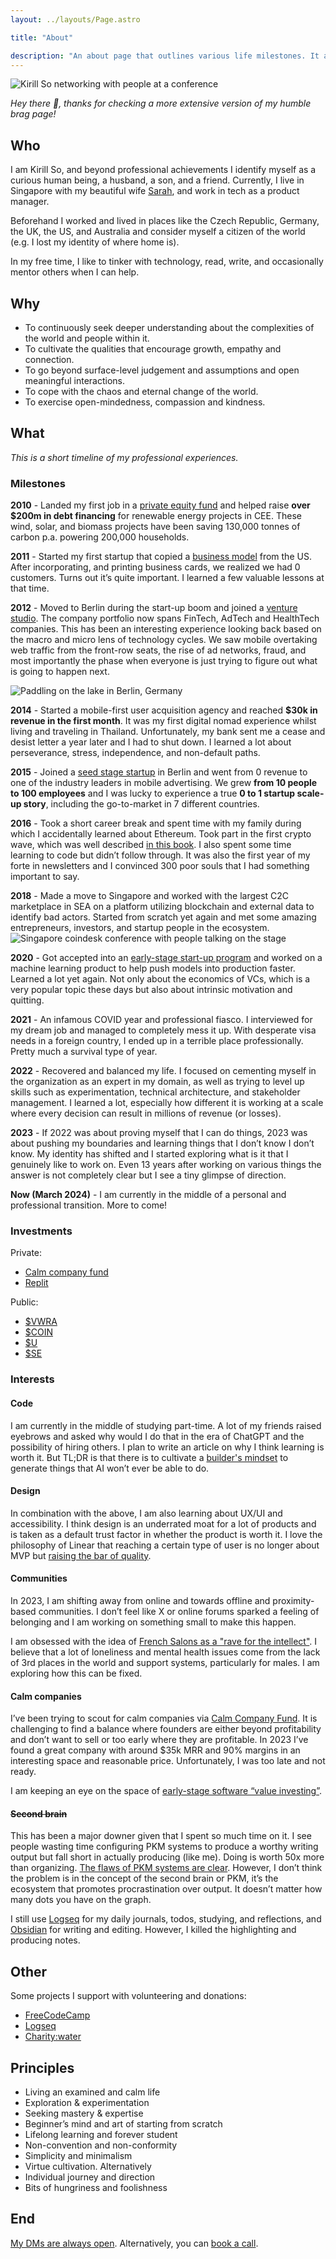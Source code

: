 ```yaml
---
layout: ../layouts/Page.astro

title: "About"

description: "An about page that outlines various life milestones. It also delves into my principles, hobbies, what I am doing now, and overall philosophy of life."
---
```


![Kirill So networking with people at a conference](../assets/img/about/kirill-profile-picture.jpg)

_Hey there 👋, thanks for checking a more extensive version of my humble brag page!_

## Who

I am Kirill So, and beyond professional achievements I identify myself as a curious human being, a husband, a son, and a friend. Currently, I live in Singapore with my beautiful wife [Sarah](https://www.sarahkhanamajid.com/), and work in tech as a product manager.

Beforehand I worked and lived in places like the Czech Republic, Germany, the UK, the US, and Australia and consider myself a citizen of the world (e.g. I lost my identity of where home is).

In my free time, I like to tinker with technology, read, write, and occasionally mentor others when I can help.

## Why

- To continuously seek deeper understanding about the complexities of the world and people within it.
- To cultivate the qualities that encourage growth, empathy and connection.
- To go beyond surface-level judgement and assumptions and open meaningful interactions.
- To cope with the chaos and eternal change of the world.
- To exercise open-mindedness, compassion and kindness.

## What

_This is a short timeline of my professional experiences._

### Milestones

**2010** - Landed my first job in a [private equity fund](https://www.enercap.com/) and helped raise **over $200m in debt financing** for renewable energy projects in CEE. These wind, solar, and biomass projects have been saving 130,000 tonnes of carbon p.a. powering 200,000 households.

**2011** - Started my first startup that copied a [business model](https://venturebeat.com/business/a-brief-history-of-fab-from-mega-hype-to-crash-and-burn/) from the US. After incorporating, and printing business cards, we realized we had 0 customers. Turns out it’s quite important. I learned a few valuable lessons at that time.

**2012** - Moved to Berlin during the start-up boom and joined a [venture studio](https://ioniq.com/portfolio/). The company portfolio now spans FinTech, AdTech and HealthTech companies. This has been an interesting experience looking back based on the macro and micro lens of technology cycles. We saw mobile overtaking web traffic from the front-row seats, the rise of ad networks, fraud, and most importantly the phase when everyone is just trying to figure out what is going to happen next.

![Paddling on the lake in Berlin, Germany](../assets/img/about/berlin.jpeg)

**2014** - Started a mobile-first user acquisition agency and reached **$30k in revenue in the first month**. It was my first digital nomad experience whilst living and traveling in Thailand. Unfortunately, my bank sent me a cease and desist letter a year later and I had to shut down. I learned a lot about perseverance, stress, independence, and non-default paths.

**2015** - Joined a [seed stage startup](https://venturebeat.com/2014/10/03/1-million-seed-funding-led-by-point-nine-capital-investing-in-remerge-was-a-no-brainer-for-us/) in Berlin and went from 0 revenue to one of the industry leaders in mobile advertising. We grew **from 10 people to 100 employees** and I was lucky to experience a true **0 to 1 startup scale-up story**, including the go-to-market in 7 different countries.

**2016** - Took a short career break and spent time with my family during which I accidentally learned about Ethereum. Took part in the first crypto wave, which was well described [in this book](https://amzn.to/3FiMnpD). I also spent some time learning to code but didn’t follow through. It was also the first year of my forte in newsletters and I convinced 300 poor souls that I had something important to say.

**2018** - Made a move to Singapore and worked with the largest C2C marketplace in SEA on a platform utilizing blockchain and external data to identify bad actors. Started from scratch yet again and met some amazing entrepreneurs, investors, and startup people in the ecosystem.
![Singapore coindesk conference with people talking on the stage](../assets/img/about/singapore-coindesk.jpeg)

**2020** - Got accepted into an [early-stage start-up program](https://www.antler.co/) and worked on a machine learning product to help push models into production faster. Learned a lot yet again. Not only about the economics of VCs, which is a very popular topic these days but also about intrinsic motivation and quitting.

**2021** - An infamous COVID year and professional fiasco. I interviewed for my dream job and managed to completely mess it up. With desperate visa needs in a foreign country, I ended up in a terrible place professionally. Pretty much a survival type of year.

**2022** - Recovered and balanced my life. I focused on cementing myself in the organization as an expert in my domain, as well as trying to level up skills such as experimentation, technical architecture, and stakeholder management. I learned a lot, especially how different it is working at a scale where every decision can result in millions of revenue (or losses).

**2023** - If 2022 was about proving myself that I can do things, 2023 was about pushing my boundaries and learning things that I don’t know I don’t know. My identity has shifted and I started exploring what is it that I genuinely like to work on. Even 13 years after working on various things the answer is not completely clear but I see a tiny glimpse of direction.

**Now (March 2024)** - I am currently in the middle of a personal and professional transition. More to come!

### Investments

Private:

- [Calm company fund](https://calmfund.com/)
- [Replit](https://replit.com/)

Public:

- [$VWRA](https://www.vanguardmexico.com/en/products/financial-products/equity-etf/VWRA)
- [$COIN](https://www.google.com/finance/quote/COIN:NASDAQ?sa=X&ved=2ahUKEwjTjYvU4K6EAxWjcGwGHf3RD68Q3ecFegQIRxAf&window=MAX)
- [$U](https://www.google.com/finance/quote/U:NYSE?window=MAX)
- [$SE](https://www.google.com/finance/quote/SE:NYSE?window=MAX)

### Interests

#### Code

I am currently in the middle of studying part-time. A lot of my friends raised eyebrows and asked why would I do that in the era of ChatGPT and the possibility of hiring others. I plan to write an article on why I think learning is worth it. But TL;DR is that there is to cultivate a [builder's mindset](https://builders.genagorlin.com/p/the-builders-mindset-a-way-out-of) to generate things that AI won’t ever be able to do.

#### Design

In combination with the above, I am also learning about UX/UI and accessibility. I think design is an underrated moat for a lot of products and is taken as a default trust factor in whether the product is worth it. I love the philosophy of Linear that reaching a certain type of user is no longer about MVP but [raising the bar of quality](https://twitter.com/karrisaarinen/status/1762980712863695118).

#### Communities

In 2023, I am shifting away from online and towards offline and proximity-based communities. I don’t feel like X or online forums sparked a feeling of belonging and I am working on something small to make this happen.

I am obsessed with the idea of [French Salons as a "rave for the intellect"](https://thesalonhost.com/what-is-a-salon/). I believe that a lot of loneliness and mental health issues come from the lack of 3rd places in the world and support systems, particularly for males. I am exploring how this can be fixed.

#### Calm companies

I’ve been trying to scout for calm companies via [Calm Company Fund](https://calmfund.com/). It is challenging to find a balance where founders are either beyond profitability and don’t want to sell or too early where they are profitable. In 2023 I’ve found a great company with around $35k MRR and 90% margins in an interesting space and reasonable price. Unfortunately, I was too late and not ready.

I am keeping an eye on the space of [early-stage software “value investing”](https://twitter.com/tylertringas/status/1763247342377979912).

#### ~~Second brain~~

This has been a major downer given that I spent so much time on it. I see people wasting time configuring PKM systems to produce a worthy writing output but fall short in actually producing (like me). Doing is worth 50x more than organizing. [The flaws of PKM systems are clear](https://sashachapin.substack.com/p/notes-against-note-taking-systems). However, I don’t think the problem is in the concept of the second brain or PKM, it’s the ecosystem that promotes procrastination over output. It doesn’t matter how many dots you have on the graph.

I still use [Logseq](https://logseq.com/) for my daily journals, todos, studying, and reflections, and [Obsidian](https://obsidian.md/) for writing and editing. However, I killed the highlighting and producing notes.

## Other

Some projects I support with volunteering and donations:

- [FreeCodeCamp](https://www.freecodecamp.org/donate)
- [Logseq](https://opencollective.com/logseq)
- [Charity:water](https://www.charitywater.org/kirso)

## Principles

- Living an examined and calm life
- Exploration & experimentation
- Seeking mastery & expertise
- Beginner’s mind and art of starting from scratch
- Lifelong learning and forever student
- Non-convention and non-conformity
- Simplicity and minimalism
- Virtue cultivation. Alternatively
- Individual journey and direction
- Bits of hungriness and foolishness

## End

[My DMs are always open](https://www.twitter.com/kirso_). Alternatively, you can [book a call](https://cal.com/kirso).
